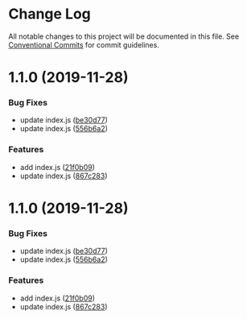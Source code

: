 # Change Log

All notable changes to this project will be documented in this file.
See [Conventional Commits](https://conventionalcommits.org) for commit guidelines.

# 1.1.0 (2019-11-28)


### Bug Fixes

* update index.js ([be30d77](https://github.com/taylrj/lerna-playground/commit/be30d77a7f1cdc89dd189a3b97d2bee60eb2f1e6))
* update index.js ([556b6a2](https://github.com/taylrj/lerna-playground/commit/556b6a2016aad370c6a102cc20fe417ddaa8a684))


### Features

* add index.js ([21f0b09](https://github.com/taylrj/lerna-playground/commit/21f0b091ba918617c7f079b8a6adc8e9b8426ce6))
* update index.js ([867c283](https://github.com/taylrj/lerna-playground/commit/867c283553f082ca46361ba4a66b314a09cea4cc))





# 1.1.0 (2019-11-28)


### Bug Fixes

* update index.js ([be30d77](https://github.com/taylrj/lerna-playground/commit/be30d77a7f1cdc89dd189a3b97d2bee60eb2f1e6))
* update index.js ([556b6a2](https://github.com/taylrj/lerna-playground/commit/556b6a2016aad370c6a102cc20fe417ddaa8a684))


### Features

* add index.js ([21f0b09](https://github.com/taylrj/lerna-playground/commit/21f0b091ba918617c7f079b8a6adc8e9b8426ce6))
* update index.js ([867c283](https://github.com/taylrj/lerna-playground/commit/867c283553f082ca46361ba4a66b314a09cea4cc))
